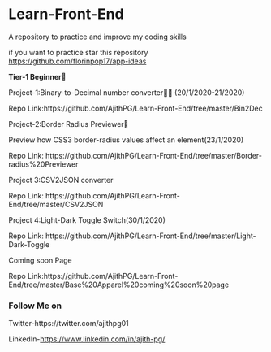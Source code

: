 # Learn-Front-End
A repository to practice and improve my coding skills

if you want to practice star this repository https://github.com/florinpop17/app-ideas

<b>Tier-1 Beginner</b>🤡

<p>Project-1:Binary-to-Decimal number converter👩‍💻 (20/1/2020-21/2020)</p>
      
<p>Repo Link:https://github.com/AjithPG/Learn-Front-End/tree/master/Bin2Dec</p>

<p>Project-2:Border Radius Previewer🌌</p>

<p>Preview how CSS3 border-radius values affect an element(23/1/2020)</p>

<p>Repo Link: https://github.com/AjithPG/Learn-Front-End/tree/master/Border-radius%20Previewer</p>

<p>Project 3:CSV2JSON converter</p>

<p>Repo Link: https://github.com/AjithPG/Learn-Front-End/tree/master/CSV2JSON</p>


<p>Project 4:Light-Dark Toggle Switch(30/1/2020)</p>

<p>Repo Link: https://github.com/AjithPG/Learn-Front-End/tree/master/Light-Dark-Toggle<p>
      
<p>Coming soon Page</p>
<p>Repo Link:https://github.com/AjithPG/Learn-Front-End/tree/master/Base%20Apparel%20coming%20soon%20page</p>

<h3>Follow Me on</h3>
Twitter-https://twitter.com/ajithpg01

LinkedIn-https://www.linkedin.com/in/ajith-pg/
